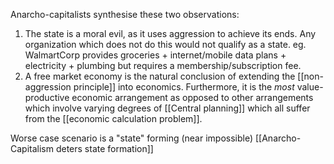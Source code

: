 Anarcho-capitalists synthesise these two observations:

1. The state is a moral evil, as it uses aggression to achieve its ends. Any organization which does not do this would not qualify as a state.
   eg. WalmartCorp provides groceries + internet/mobile data plans + electricity + plumbing but requires a membership/subscription fee.
2. A free market economy is the natural conclusion of extending the [[non-aggression principle]] into economics. Furthermore, it is the *most* value-productive economic arrangement as opposed to other arrangements which involve varying degrees of [[Central planning]] which all suffer from the [[economic calculation problem]].

Worse case scenario is a "state" forming (near impossible) [[Anarcho-Capitalism deters state formation]]